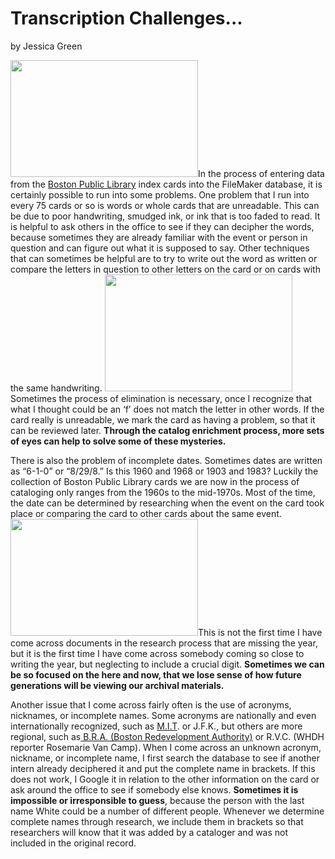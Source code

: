 # Transcription Challenges...

by Jessica
Green

<a
href="http://bostonlocaltv.org/blog/wp-content/uploads/2011/05/toolight.png"><img
src="http://bostonlocaltv.org/blog/wp-content/uploads/2011/05/toolight.png?w=300"
alt="" title="toolight" width="300" height="187" class="alignleft size-medium
wp-image-43" /></a>In the process of entering data from the <a
href="http://www.bpl.org/">Boston Public Library</a> index cards into the
FileMaker database, it is certainly possible to run into some problems. One
problem that I run into every 75 cards or so is words or whole cards that are
unreadable. This can be due to poor handwriting, smudged ink, or ink that is
too faded to read. It is helpful to ask others in the office to see if they
can decipher the words, because sometimes they are already familiar with the
event or person in question and can figure out what it is supposed to say.
Other techniques that can sometimes be helpful are to try to write out the
word as written or compare the letters in question to other letters on the
card or on cards with the same handwriting. <a
href="http://bostonlocaltv.org/blog/wp-content/uploads/2011/05/hardtoread.png"><img
src="http://bostonlocaltv.org/blog/wp-content/uploads/2011/05/hardtoread.png?w=300"
alt="" title="hardtoread" width="300" height="187" class="alignright
size-medium wp-image-41" /></a>Sometimes the process of elimination is
necessary, once I recognize that what I thought could be an ‘f’ does not match
the letter in other words. If the card really is unreadable, we mark the card
as having a problem, so that it can be reviewed later. <strong>Through the
catalog enrichment process, more sets of eyes can help to solve some of these
mysteries.
</strong>

There is also the problem of incomplete dates. Sometimes dates are written as
“6-1-0” or “8/29/8.” Is this 1960 and 1968 or 1903 and 1983? Luckily the
collection of Boston Public Library cards we are now in the process of
cataloging only ranges from the 1960s to the mid-1970s. Most of the time, the
date can be determined by researching when the event on the card took place or
comparing the card to other cards about the same event. <a
href="http://bostonlocaltv.org/blog/wp-content/uploads/2011/05/missingyear.png"><img
src="http://bostonlocaltv.org/blog/wp-content/uploads/2011/05/missingyear.png?w=300"
alt="" title="missingyear" width="300" height="187" class="alignleft
size-medium wp-image-42" /></a>This is not the first time I have come across
documents in the research process that are missing the year, but it is the
first time I have come across somebody coming so close to writing the year,
but neglecting to include a crucial digit. <strong>Sometimes we can be so
focused on the here and now, that we lose sense of how future generations will
be viewing our archival materials.
</strong>

Another issue that I come across fairly often is the use of acronyms,
nicknames, or incomplete names. Some acronyms are nationally and even
internationally recognized, such as <a href="http://web.mit.edu/">M.I.T</a>.
or J.F.K., but others are more regional, such as<a
href="http://www.bostonredevelopmentauthority.org/Home.aspx"> B.R.A. (Boston
Redevelopment Authority)</a> or R.V.C. (WHDH reporter Rosemarie Van Camp).
When I come across an unknown acronym, nickname, or incomplete name, I first
search the database to see if another intern already deciphered it and put the
complete name in brackets. If this does not work, I Google it in relation to
the other information on the card or ask around the office to see if somebody
else knows. <strong>Sometimes it is impossible or irresponsible to
guess</strong>, because the person with the last name White could be a number
of different people. Whenever we determine complete names through research, we
include them in brackets so that researchers will know that it was added by a
cataloger and was not included in the original record.

